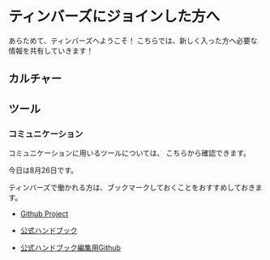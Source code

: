 # ティンバーズにジョインした方へ

あらためて、ティンバーズへようこそ！
こちらでは、新しく入った方へ必要な情報を共有していきます！

## カルチャー

## ツール

### コミュニケーション

コミュニケーションに用いるツールについては、
こちらから確認できます。

今日は8月26日です。




ティンバーズで働かれる方は、ブックマークしておくことをおすすめしておきます。

* [Github Project](https://github.com/orgs/timbers-jp/projects/1)

* [公式ハンドブック](https://handbook.timbers.jp)
* [公式ハンドブック編集用Github](https://github.com/timbers-jp/handbook)
